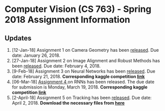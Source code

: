 <h1>Computer Vision (CS 763) - Spring 2018 Assignment Information</h1>
<h2> Updates </h2>
<ol>
  
  <li>[12-Jan-18] Assignment 1 on Camera Geometry has been <a href="https://www.dropbox.com/s/mltmtj7bpc401vm/HW1.pdf?dl=0">released</a>. Due date: January 26, 2018.
  <li>[27-Jan-18] Assignment 2 on Image Alignment and Robust Methods has been <a href="https://www.dropbox.com/s/u0l7gs0dy2rq11l/HW2.pdf?dl=0">released</a>. Due date: February 4, 2018.
  <li>[9-Feb-18] Assignment 3 on Neural Networks has been <a href="https://www.dropbox.com/s/b92xpq1zvec5956/HW3.pdf?dl=0">released</a>. Due date: February 21, 2018. <strong>Corresponding kaggle competition <a href="https://www.kaggle.com/c/assign3">link</a></strong>
  <li>[06-Mar-18] <a href="https://www.dropbox.com/s/452ubndyxr9x07l/HW4.pdf?dl=0">Assignment 4 </a> on RNNs has been released. The due date for submission is Monday, March 19, 2018. <strong>Corresponding kaggle competition <a href="https://www.kaggle.com/t/3b06e8618ccd434293ccbabdfe9598d9">link</a></strong>
<li>[2-April-18] Assignment 5 on Tracking has been <a href="https://www.dropbox.com/s/cocjql8bfmytxbh/Assignment_5.pdf?dl=0">released</a>. Due date: April 2, 2018. <strong>Download the necessary files from <a href="https://www.dropbox.com/s/z3yzd25vgw5cma0/HW5.tar.gz?dl=0">here</a></strong>
</ol>

